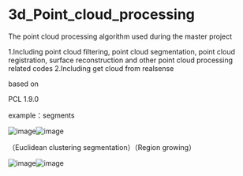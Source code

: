 # 3d_Point_cloud_processing
The point cloud processing algorithm used during the master project

1.Including point cloud filtering, point cloud segmentation, point cloud registration, surface reconstruction and other point cloud processing related codes
2.Including  get cloud from realsense

based on 

PCL 1.9.0

example：segments


![image](https://user-images.githubusercontent.com/50473284/120151822-4f96f500-c21f-11eb-8913-f00a9dbb3327.png)![image](https://user-images.githubusercontent.com/50473284/120151861-5aea2080-c21f-11eb-8310-a29aab271c31.png)

（Euclidean clustering segmentation）（Region growing）

![image](https://user-images.githubusercontent.com/50473284/120151775-43129c80-c21f-11eb-9394-ec95dfd64a41.png)![image](https://user-images.githubusercontent.com/50473284/120151894-68070f80-c21f-11eb-9e87-97c7820f5a9f.png)
